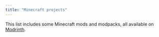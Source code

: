 ```yaml
---
title: "Minecraft projects"
---
```


This list includes some Minecraft mods and modpacks, all available on [Modrinth](https://modrinth.com/user/Thijzert).
